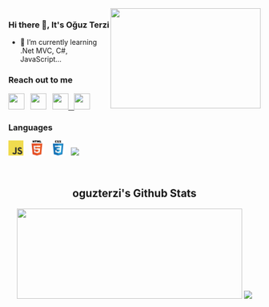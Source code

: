 <img src="https://media.giphy.com/media/26tn33aiTi1jkl6H6/giphy.gif" align="right" width="300px" height="200px">

 ### Hi there 👋, It's Oğuz Terzi

<!-- - 🏫 I'm studying at Pendik Yunus Emre Vocational and Technical Anatolian High School. --->
<!-- - 🔭 I’m currently working on BT Bilgi --->
- 🌱 I’m currently learning .Net MVC, C#, JavaScript...

### Reach out to me

[<img height="32" width="32" src="https://unpkg.com/simple-icons@v7/icons/instagram.svg"/>][instagram] &nbsp;
[<img height="32" width="32" src="https://unpkg.com/simple-icons@v7/icons/discord.svg" padding-left="10px" />][discord] &nbsp;
<a href="mailto:oguz.terzi.460@gmail.com"> <img height="32" width="32" src="https://cdn.discordapp.com/attachments/1000687769057771531/1000688700373606470/mail.png"/> &nbsp; [<img height="32" width="32" src="https://cdn.discordapp.com/attachments/1000687769057771531/1005512197050466366/unknown.png"/>][linkedin]


### Languages
<img src="https://raw.githubusercontent.com/github/explore/80688e429a7d4ef2fca1e82350fe8e3517d3494d/topics/javascript/javascript.png" width="30px"> &nbsp; <img src="https://raw.githubusercontent.com/github/explore/80688e429a7d4ef2fca1e82350fe8e3517d3494d/topics/html/html.png" width="30px"> &nbsp; <img src="https://raw.githubusercontent.com/github/explore/80688e429a7d4ef2fca1e82350fe8e3517d3494d/topics/css/css.png" width="30px"> &nbsp; <img src="https://cdn.discordapp.com/attachments/1000687769057771531/1000688718505578496/c.png" width="30px">

</br>

<h2 align="center">oguzterzi's Github Stats</h2>
<p align="center">

<img src="https://github-readme-stats.vercel.app/api?username=oguzterzi&show_icons=true&theme=tokyonight" width="450" height="180">
<img src="https://github-readme-stats.vercel.app/api/top-langs/?username=oguzterzi&layout=compact&theme=tokyonight" height="180">

</p>

[instagram]: https://instagram.com/oguzterzi11
[discord]: https://discord.gg/W8HUqDCWae
[linkedin]: https://www.linkedin.com/in/oguzterzi/
